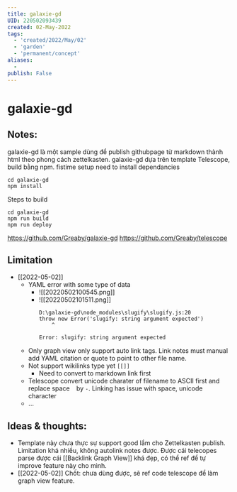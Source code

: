```yaml
---
title: galaxie-gd
UID: 220502093439
created: 02-May-2022
tags:
  - 'created/2022/May/02'
  - 'garden'
  - 'permanent/concept'
aliases:
  - 
publish: False
---
```

# galaxie-gd

## Notes:

galaxie-gd là một sample dùng để publish githubpage từ markdown thành html theo phong cách zettelkasten.
galaxie-gd dựa trên template Telescope, build bằng npm.
fistime setup need to install dependancies
```
cd galaxie-gd
npm install
```

Steps to build
```
cd galaxie-gd
npm run build
npm run deploy
```

https://github.com/Greaby/galaxie-gd
https://github.com/Greaby/telescope

## Limitation
- [[2022-05-02]]
	- YAML error with some type of data
		- ![[20220502100545.png]]
		- ![[20220502101511.png]]
			```
			D:\galaxie-gd\node_modules\slugify\slugify.js:20
		  throw new Error('slugify: string argument expected')
				^
	
			Error: slugify: string argument expected
			```
	- Only graph view only support auto link tags. Link notes must manual add YAML citation or quote to point to other file name.
	- Not support wikilinks type yet `[[]]`
		- Need to convert to markdown link first
	- Telescope convert unicode charater of filename to ASCII first and replace space ` ` by `-`. Linking has issue with space, unicode character
	- ...

## Ideas & thoughts:
- Template này chưa thực sự support good lắm cho Zettelkasten publish. Limitation khá nhiều, không autolink notes được. Được cái telecopes parse được cái [[Backlink Graph View]] khá đẹp, có thể ref để tự improve feature này cho mình.
- [[2022-05-02]] Chốt: chưa dùng được, sẽ ref code telescope để làm graph view feature.

